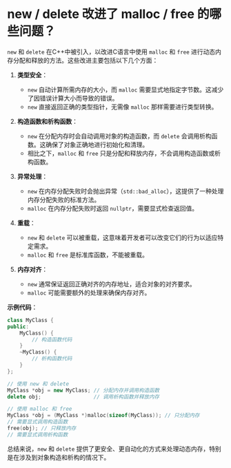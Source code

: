 # new / delete 改进了 malloc / free 的哪些问题？

`new` 和 `delete` 在C++中被引入，以改进C语言中使用 `malloc` 和 `free` 进行动态内存分配和释放的方法。这些改进主要包括以下几个方面：

1. **类型安全**：
   - `new` 自动计算所需内存的大小，而 `malloc` 需要显式地指定字节数。这减少了因错误计算大小而导致的错误。
   - `new` 直接返回正确的类型指针，无需像 `malloc` 那样需要进行类型转换。

2. **构造函数和析构函数**：
   - `new` 在分配内存时会自动调用对象的构造函数，而 `delete` 会调用析构函数。这确保了对象正确地进行初始化和清理。
   - 相比之下，`malloc` 和 `free` 只是分配和释放内存，不会调用构造函数或析构函数。

3. **异常处理**：
   - `new` 在内存分配失败时会抛出异常（`std::bad_alloc`），这提供了一种处理内存分配失败的标准方法。
   - `malloc` 在内存分配失败时返回 `nullptr`，需要显式检查返回值。

4. **重载**：
   - `new` 和 `delete` 可以被重载，这意味着开发者可以改变它们的行为以适应特定需求。
   - `malloc` 和 `free` 是标准库函数，不能被重载。

5. **内存对齐**：
   - `new` 通常保证返回正确对齐的内存地址，适合对象的对齐要求。
   - `malloc` 可能需要额外的处理来确保内存对齐。

**示例代码**：

```cpp
class MyClass {
public:
    MyClass() {
        // 构造函数代码
    }
    ~MyClass() {
        // 析构函数代码
    }
};

// 使用 new 和 delete
MyClass *obj = new MyClass; // 分配内存并调用构造函数
delete obj;                 // 调用析构函数并释放内存

// 使用 malloc 和 free
MyClass *obj = (MyClass *)malloc(sizeof(MyClass)); // 只分配内存
// 需要显式调用构造函数
free(obj); // 只释放内存
// 需要显式调用析构函数
```

总结来说，`new` 和 `delete` 提供了更安全、更自动化的方式来处理动态内存，特别是在涉及到对象构造和析构的情况下。